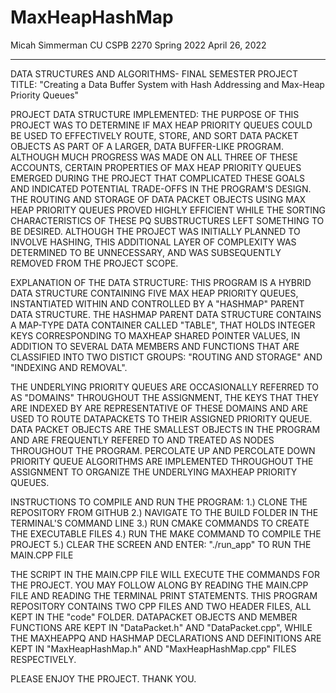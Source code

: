 # MaxHeapHashMap
Micah Simmerman
CU CSPB 2270
Spring 2022
April 26, 2022
<hr>

DATA STRUCTURES AND ALGORITHMS- FINAL SEMESTER PROJECT
TITLE: "Creating a Data Buffer System with Hash Addressing and Max-Heap Priority Queues"

PROJECT DATA STRUCTURE IMPLEMENTED:
THE PURPOSE OF THIS PROJECT WAS TO DETERMINE IF MAX HEAP PRIORITY QUEUES COULD BE USED TO EFFECTIVELY ROUTE, STORE, AND SORT DATA PACKET OBJECTS AS PART OF A LARGER, 
DATA BUFFER-LIKE PROGRAM. ALTHOUGH MUCH PROGRESS WAS MADE ON ALL THREE OF THESE ACCOUNTS, CERTAIN PROPERTIES OF MAX HEAP PRIORITY QUEUES EMERGED DURING THE PROJECT THAT 
COMPLICATED THESE GOALS AND INDICATED POTENTIAL TRADE-OFFS IN THE PROGRAM'S DESIGN. THE ROUTING AND STORAGE OF DATA PACKET OBJECTS USING MAX HEAP PRIORITY QUEUES PROVED 
HIGHLY EFFICIENT WHILE THE SORTING CHARACTERISTICS OF THESE PQ SUBSTRUCTURES LEFT SOMETHING TO BE DESIRED. ALTHOUGH THE PROJECT WAS INITIALLY PLANNED TO INVOLVE HASHING, 
THIS ADDITIONAL LAYER OF COMPLEXITY WAS DETERMINED TO BE UNNECESSARY, AND WAS SUBSEQUENTLY REMOVED FROM THE PROJECT SCOPE. 


EXPLANATION OF THE DATA STRUCTURE:
THIS PROGRAM IS A HYBRID DATA STRUCTURE CONTAINING FIVE MAX HEAP PRIORITY QUEUES, INSTANTIATED WITHIN AND CONTROLLED BY A "HASHMAP" PARENT DATA STRUCTURE. THE HASHMAP 
PARENT DATA STRUCTURE CONTAINS A MAP-TYPE DATA CONTAINER CALLED "TABLE", THAT HOLDS INTEGER KEYS CORRESPONDING TO MAXHEAP SHARED POINTER VALUES, IN ADDITION TO SEVERAL DATA 
MEMBERS AND FUNCTIONS THAT ARE CLASSIFIED INTO TWO DISTICT GROUPS: "ROUTING AND STORAGE" AND "INDEXING AND REMOVAL". 

THE UNDERLYING PRIORITY QUEUES ARE OCCASIONALLY REFERRED TO AS "DOMAINS" THROUGHOUT THE ASSIGNMENT, THE KEYS THAT THEY ARE INDEXED BY ARE REPRESENTATIVE OF THESE DOMAINS 
AND ARE USED TO ROUTE DATAPACKETS TO THEIR ASSIGNED PRIORITY QUEUE. DATA PACKET OBJECTS ARE THE SMALLEST OBJECTS IN THE PROGRAM AND ARE FREQUENTLY REFERED TO AND TREATED
AS NODES THROUGHOUT THE PROGRAM. PERCOLATE UP AND PERCOLATE DOWN PRIORITY QUEUE ALGORITHMS ARE IMPLEMENTED THROUGHOUT THE ASSIGNMENT TO ORGANIZE THE UNDERLYING MAXHEAP 
PRIORITY QUEUES. 


INSTRUCTIONS TO COMPILE AND RUN THE PROGRAM:
1.) CLONE THE REPOSITORY FROM GITHUB
2.) NAVIGATE TO THE BUILD FOLDER IN THE TERMINAL'S COMMAND LINE
3.) RUN CMAKE COMMANDS TO CREATE THE EXECUTABLE FILES
4.) RUN THE MAKE COMMAND TO COMPILE THE PROJECT
5.) CLEAR THE SCREEN AND ENTER: "./run_app" TO RUN THE MAIN.CPP FILE

THE SCRIPT IN THE MAIN.CPP FILE WILL EXECUTE THE COMMANDS FOR THE PROJECT. YOU MAY FOLLOW ALONG BY READING THE MAIN.CPP FILE AND READING THE TERMINAL PRINT STATEMENTS. 
THIS PROGRAM REPOSITORY CONTAINS TWO CPP FILES AND TWO HEADER FILES, ALL KEPT IN THE "code" FOLDER. DATAPACKET OBJECTS AND MEMBER FUNCTIONS ARE KEPT IN "DataPacket.h" AND 
"DataPacket.cpp", WHILE THE MAXHEAPPQ AND HASHMAP DECLARATIONS AND DEFINITIONS ARE KEPT IN "MaxHeapHashMap.h" AND "MaxHeapHashMap.cpp" FILES RESPECTIVELY. 


PLEASE ENJOY THE PROJECT.
THANK YOU. 


















